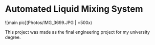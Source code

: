 # Automated Liquid Mixing System

![main pic](Photos/IMG_3699.JPG | =500x)


This project was made as the final engineering project for my university degree. 
